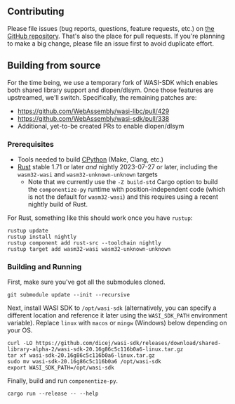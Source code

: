 ## Contributing

Please file issues (bug reports, questions, feature requests, etc.) on [the
GitHub repository](https://github.com/dicej/componentize-py).  That's also the
place for pull requests.  If you're planning to make a big change, please file
an issue first to avoid duplicate effort.

## Building from source

For the time being, we use a temporary fork of WASI-SDK which enables both
shared library support and dlopen/dlsym.  Once those features are upstreamed,
we'll switch.  Specifically, the remaining patches are:

- https://github.com/WebAssembly/wasi-libc/pull/429
- https://github.com/WebAssembly/wasi-sdk/pull/338
- Additional, yet-to-be created PRs to enable dlopen/dlsym

### Prerequisites

- Tools needed to build [CPython](https://github.com/python/cpython) (Make, Clang, etc.)
- [Rust](https://rustup.rs/) stable 1.71 or later *and* nightly 2023-07-27 or later, including the `wasm32-wasi` and `wasm32-unknown-unknown` targets
  - Note that we currently use the `-Z build-std` Cargo option to build the `componentize-py` runtime with position-independent code (which is not the default for `wasm32-wasi`) and this requires using a recent nightly build of Rust.
  
For Rust, something like this should work once you have `rustup`:

```shell
rustup update
rustup install nightly
rustup component add rust-src --toolchain nightly
rustup target add wasm32-wasi wasm32-unknown-unknown
```

### Building and Running

First, make sure you've got all the submodules cloned.

```shell
git submodule update --init --recursive
```

Next, install WASI SDK to `/opt/wasi-sdk` (alternatively, you can specify a
different location and reference it later using the `WASI_SDK_PATH` environment
variable).  Replace `linux` with `macos` or `mingw` (Windows) below depending on
your OS.

```shell
curl -LO https://github.com/dicej/wasi-sdk/releases/download/shared-library-alpha-2/wasi-sdk-20.16g86c5c116b0a6-linux.tar.gz
tar xf wasi-sdk-20.16g86c5c116b0a6-linux.tar.gz
sudo mv wasi-sdk-20.16g86c5c116b0a6 /opt/wasi-sdk
export WASI_SDK_PATH=/opt/wasi-sdk
```

Finally, build and run `componentize-py`.

```shell
cargo run --release -- --help
```
